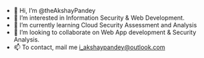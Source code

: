 - 👋 Hi, I’m @theAkshayPandey
- 👀 I’m interested in Information Security & Web Development.
- 🌱 I’m currently learning Cloud Security Assessment and Analysis
- 💞️ I’m looking to collaborate on Web App development & Security Analysis.
- 📫 To contact, mail me i_akshaypandey@outlook.com 

<!---
theAkshayPandey/theAkshayPandey is a ✨ special ✨ repository because its `README.md` (this file) appears on your GitHub profile.
You can click the Preview link to take a look at your changes.
--->
